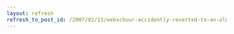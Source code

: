 ```yaml
---
layout: refresh
refresh_to_post_id: /2007/02/13/webschuur-accidently-reverted-to-an-old-backup
---
```

